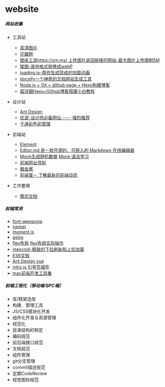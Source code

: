# website

##### 网站收集
- 工具站
  - [高清图片](https://stocksnap.io/)
  - [花瓣网](http://huaban.com/)
  - [图床工具https://sm.ms/ 上传图片返回链接的网站-最大图片上传限制5M](https://sm.ms/)
  - [智图-其他格式转换成webP](http://zhitu.isux.us/)
  - [loading.io-帮你生成现成的加载动画](https://loading.io/)
  - [docsify一个神奇的文档网站生成工具](https://docsify.js.org/#/zh-cn/)
  - [Node.js + Git + github page + Hexo构建博客](https://hexo.io/zh-cn/docs/index.html)
  - [超详细Hexo+Github博客搭建小白教程](https://zhuanlan.zhihu.com/p/35668237)
  
- 设计站 
  - [Ant Design](https://ant.design/index-cn)
  - [优波-设计师必备网址----- 强烈推荐](https://www.ubuuk.com/)
  - [千通彩色彩管理](https://www.qtccolor.com/Product/GP1601N.aspx#tab=1)
  
- 前端站
  - [Element](http://element-cn.eleme.io/#/zh-CN)
  - [Editor.md 是一款开源的、可嵌入的 Markdown 在线编辑器](https://github.com/pandao/editor.md)
  - [Mock生成随机数据](http://mockjs.com/) [Mock:语法学习](https://segmentfault.com/a/1190000010211622)
  - [前端网址导航](http://www.alloyteam.com/nav/)
  - [掘金酱](http://e.xitu.io/)
  - [前端里-- 了解最新的前端动态](http://www.yyyweb.com/)

- 工作要用
  - [腾讯文档](https://docs.qq.com/desktop/?_from=1)

##### 前端常用
- [font-awesome](http://www.fontawesome.com.cn/)
- [swiper](https://www.swiper.com.cn/)
- [moment.js](http://momentjs.cn/docs/)
- [axios](https://github.com/mzabriskie/axios)
- [flex布局](https://www.runoob.com/w3cnote/flex-grammar.html) [flex布局实际操作](http://flexbox.help/)
- [mescroll-精致的下拉刷新和上拉加载](http://www.mescroll.com/)
- [ES6文档](https://github.com/ruanyf/es6tutorial/tree/gh-pages/docs)
- [Ant Design vue](https://vue.ant.design/docs/vue/introduce-cn/)
- [intro.js 引导页插件](https://introjs.com/)
- [mac前端开发工具集](https://segmentfault.com/a/1190000015049824?utm_source=channel-hottest)

##### 前端工程化（移动端与PC端）
- 库/框架选型
- 构建、管理工具
- JS/CSS模块化开发
- 组件化开发与资源管理
- 规范化
 - 目录结构的制定
 - 编码规范
 - 前后端接口规范
 - 文档规范
 - 组件管理
 - git分支管理
 - commit描述规范
 - 定期CodeReview
 - 视觉图标规范
